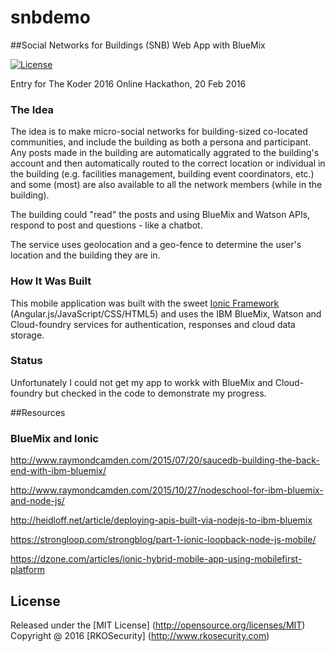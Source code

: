 # snbdemo

##Social Networks for Buildings (SNB) Web App with BlueMix

[![License](https://img.shields.io/badge/license-MIT-orange.svg?style=flat-square)](https://github.com/mkobar/snbdemo/blob/master/LICENSE)

Entry for The Koder 2016 Online Hackathon, 20 Feb 2016

### The Idea
The idea is to make micro-social networks for building-sized co-located communities, and include the building as both a persona and participant.  Any posts made in the building are automatically aggrated to the building's account and then automatically routed to the correct location or individual in the building (e.g. facilities management, building event coordinators, etc.) and some (most) are also available to all the network members (while in the building).

The building could "read" the posts and using BlueMix and Watson APIs, respond to post and questions - like a chatbot.

The service uses geolocation and a geo-fence to determine the user's location and the building they are in.

### How It Was Built
This mobile application was built with the sweet [Ionic Framework](http://ionicframework.com/) (Angular.js/JavaScript/CSS/HTML5) and uses the IBM BlueMix, Watson and Cloud-foundry services for authentication, responses and cloud data storage.

### Status
Unfortunately I could not get my app to workk with BlueMix and Cloud-foundry but checked in the code to demonstrate my progress.

##Resources

### BlueMix and Ionic

http://www.raymondcamden.com/2015/07/20/saucedb-building-the-back-end-with-ibm-bluemix/

http://www.raymondcamden.com/2015/10/27/nodeschool-for-ibm-bluemix-and-node-js/

http://heidloff.net/article/deploying-apis-built-via-nodejs-to-ibm-bluemix

https://strongloop.com/strongblog/part-1-ionic-loopback-node-js-mobile/

https://dzone.com/articles/ionic-hybrid-mobile-app-using-mobilefirst-platform

## License

Released under the [MIT License] (http://opensource.org/licenses/MIT)
Copyright @ 2016 [RKOSecurity] (http://www.rkosecurity.com)
